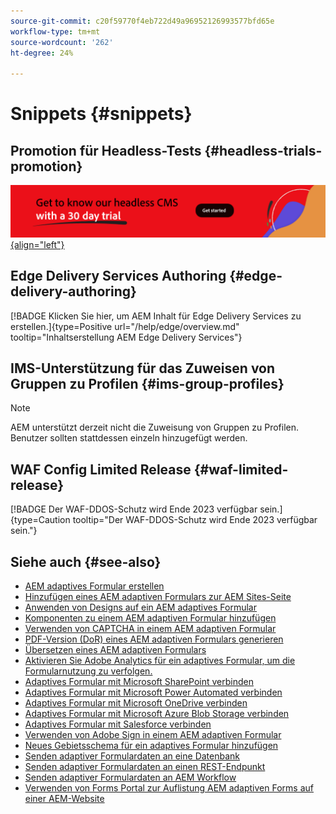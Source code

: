```yaml
---
source-git-commit: c20f59770f4eb722d49a96952126993577bfd65e
workflow-type: tm+mt
source-wordcount: '262'
ht-degree: 24%

---
```

# Snippets {#snippets}

## Promotion für Headless-Tests {#headless-trials-promotion}

[![Entdecken Sie unser Headless CMS mit der 30-Tage-Testversion](./assets/aem-headless-trial-promo.png){align="left"}](https://commerce.adobe.com/business-trial/sign-up?items%5B0%5D%5Bid%5D=649A1AF5CBC5467A25E84F2561274821&amp;cli=headless_exl_banner_campaign&amp;co=US&amp;lang=de)

## Edge Delivery Services Authoring {#edge-delivery-authoring}

[!BADGE Klicken Sie hier, um AEM Inhalt für Edge Delivery Services zu erstellen.]{type=Positive url="/help/edge/overview.md" tooltip="Inhaltserstellung AEM Edge Delivery Services"}

## IMS-Unterstützung für das Zuweisen von Gruppen zu Profilen {#ims-group-profiles}

>[!NOTE]
>
>AEM unterstützt derzeit nicht die Zuweisung von Gruppen zu Profilen. Benutzer sollten stattdessen einzeln hinzugefügt werden.

## WAF Config Limited Release {#waf-limited-release}

[!BADGE Der WAF-DDOS-Schutz wird Ende 2023 verfügbar sein.]{type=Caution tooltip="Der WAF-DDOS-Schutz wird Ende 2023 verfügbar sein."}

## Siehe auch {#see-also}

* [AEM adaptives Formular erstellen](/help/forms/creating-adaptive-form-core-components.md)
* [Hinzufügen eines AEM adaptiven Formulars zur AEM Sites-Seite](/help/forms/create-or-add-an-adaptive-form-to-aem-sites-page.md)
* [Anwenden von Designs auf ein AEM adaptives Formular](/help/forms/using-themes-in-core-components.md)
* [Komponenten zu einem AEM adaptiven Formular hinzufügen](https://experienceleague.adobe.com/docs/experience-manager-core-components/using/adaptive-forms/introduction.html#components)
* [Verwenden von CAPTCHA in einem AEM adaptiven Formular](/help/forms/captcha-adaptive-forms-core-components.md)
* [PDF-Version (DoR) eines AEM adaptiven Formulars generieren](/help/forms/generate-document-of-record-core-components.md)
* [Übersetzen eines AEM adaptiven Formulars](/help/forms/using-aem-translation-workflow-to-localize-adaptive-forms-core-components.md)
* [Aktivieren Sie Adobe Analytics für ein adaptives Formular, um die Formularnutzung zu verfolgen.](/help/forms/enable-adobe-analytics-adaptive-form-using-experience-cloud-setup-automation.md)
* [Adaptives Formular mit Microsoft SharePoint verbinden](/help/forms/configure-submit-actions-core-components.md#submit-to-sharedrive)
* [Adaptives Formular mit Microsoft Power Automated verbinden](/help/forms/configure-submit-actions-core-components.md#microsoft-power-automate)
* [Adaptives Formular mit Microsoft OneDrive verbinden](/help/forms/configure-submit-actions-core-components.md#create-a-onedrive-configuration)
* [Adaptives Formular mit Microsoft Azure Blob Storage verbinden](/help/forms/configure-submit-actions-core-components.md#azure-blob-storage)
* [Adaptives Formular mit Salesforce verbinden](/help/forms/oauth2-client-credentials-flow-for-server-to-server-integration.md)
* [Verwenden von Adobe Sign in einem AEM adaptiven Formular](/help/forms/working-with-adobe-sign.md)
* [Neues Gebietsschema für ein adaptives Formular hinzufügen](/help/forms/supporting-new-language-localization-core-components.md)
* [Senden adaptiver Formulardaten an eine Datenbank](https://experienceleague.adobe.com/docs/experience-manager-cloud-service/content/forms/integrate/use-form-data-model/data-integration.html?lang=de)
* [Senden adaptiver Formulardaten an einen REST-Endpunkt](/help/forms/configure-submit-actions-core-components.md#submit-to-rest-endpoint)
* [Senden adaptiver Formulardaten an AEM Workflow](/help/forms/configure-submit-actions-core-components.md#invoke-an-aem-workflow)
* [Verwenden von Forms Portal zur Auflistung AEM adaptiven Forms auf einer AEM-Website](/help/forms/configure-forms-portal.md)



